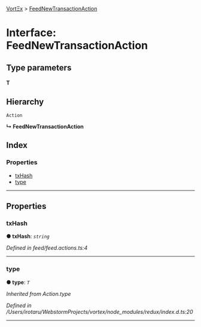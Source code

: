[VortΞx](../README.md) > [FeedNewTransactionAction](../interfaces/feednewtransactionaction.md)

# Interface: FeedNewTransactionAction

## Type parameters
#### T 
## Hierarchy

 `Action`

**↳ FeedNewTransactionAction**

## Index

### Properties

* [txHash](feednewtransactionaction.md#txhash)
* [type](feednewtransactionaction.md#type)

---

## Properties

<a id="txhash"></a>

###  txHash

**● txHash**: *`string`*

*Defined in feed/feed.actions.ts:4*

___
<a id="type"></a>

###  type

**● type**: *`T`*

*Inherited from Action.type*

*Defined in /Users/irotaru/WebstormProjects/vortex/node_modules/redux/index.d.ts:20*

___


